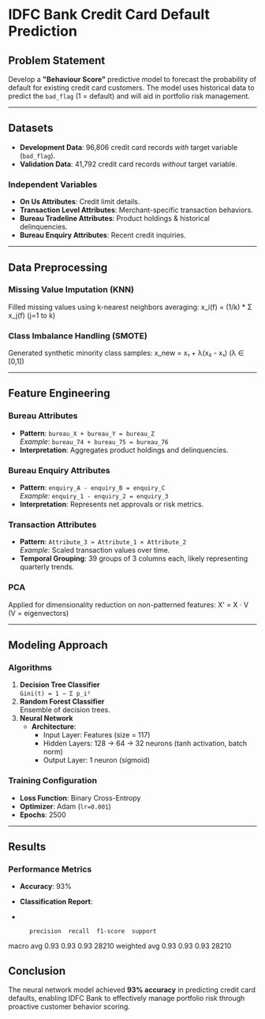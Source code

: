# IDFC Bank Credit Card Default Prediction

## Problem Statement
Develop a **"Behaviour Score"** predictive model to forecast the probability of default for existing credit card customers. The model uses historical data to predict the `bad_flag` (1 = default) and will aid in portfolio risk management.

---

## Datasets
- **Development Data**: 96,806 credit card records *with* target variable (`bad_flag`).
- **Validation Data**: 41,792 credit card records *without* target variable.

### Independent Variables
- **On Us Attributes**: Credit limit details.
- **Transaction Level Attributes**: Merchant-specific transaction behaviors.
- **Bureau Tradeline Attributes**: Product holdings & historical delinquencies.
- **Bureau Enquiry Attributes**: Recent credit inquiries.

---

## Data Preprocessing
### Missing Value Imputation (KNN)
Filled missing values using k-nearest neighbors averaging:
x_i(f) = (1/k) * Σ x_j(f) (j=1 to k)


### Class Imbalance Handling (SMOTE)
Generated synthetic minority class samples:
x_new = x₁ + λ(x₂ - x₁) (λ ∈ [0,1])


---

## Feature Engineering
### Bureau Attributes
- **Pattern**: `bureau_X + bureau_Y = bureau_Z`  
  *Example*: `bureau_74 + bureau_75 = bureau_76`
- **Interpretation**: Aggregates product holdings and delinquencies.

### Bureau Enquiry Attributes
- **Pattern**: `enquiry_A - enquiry_B = enquiry_C`  
  *Example*: `enquiry_1 - enquiry_2 = enquiry_3`
- **Interpretation**: Represents net approvals or risk metrics.

### Transaction Attributes
- **Pattern**: `Attribute_3 ≈ Attribute_1 × Attribute_2`  
  *Example*: Scaled transaction values over time.
- **Temporal Grouping**: 39 groups of 3 columns each, likely representing quarterly trends.

### PCA
Applied for dimensionality reduction on non-patterned features:
X' = X · V (V = eigenvectors)


---

## Modeling Approach
### Algorithms
1. **Decision Tree Classifier**  
   `Gini(t) = 1 − Σ p_i²`
2. **Random Forest Classifier**  
   Ensemble of decision trees.
3. **Neural Network**  
   - **Architecture**:
     - Input Layer: Features (size = 117)
     - Hidden Layers: 128 → 64 → 32 neurons (tanh activation, batch norm)
     - Output Layer: 1 neuron (sigmoid)

### Training Configuration
- **Loss Function**: Binary Cross-Entropy
- **Optimizer**: Adam (`lr=0.001`)
- **Epochs**: 2500

---

## Results
### Performance Metrics
- **Accuracy**: 93%
- **Classification Report**:

- 
  
          precision  recall  f1-score  support
macro avg 0.93 0.93 0.93 28210
weighted avg 0.93 0.93 0.93 28210


## Conclusion
The neural network model achieved **93% accuracy** in predicting credit card defaults, enabling IDFC Bank to effectively manage portfolio risk through proactive customer behavior scoring.
